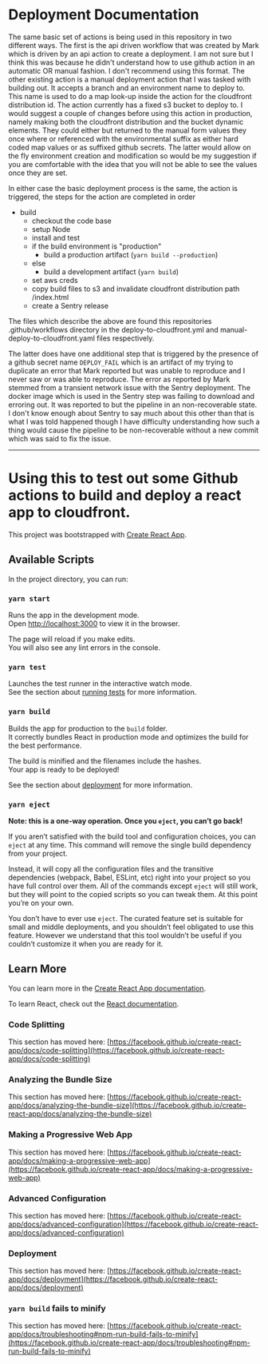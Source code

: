 # Deployment Documentation

The same basic set of actions is being used in this repository in two different ways. The first is the api driven workflow that was created by Mark which is driven by an api action to create a deployment. I am not sure but I think this was because he didn't understand how to use github action in an automatic OR manual fashion. I don't recommend using this format. The other existing action is a manual deployment action that I was tasked with building out. It accepts a branch and an environment name to deploy to. This name is used to do a map look-up inside the action for the cloudfront distribution id. The action currently has a fixed s3 bucket to deploy to. I would suggest a couple of changes before using this action in production, namely making both the cloudfront distribution and the bucket dynamic elements. They could either but returned to the manual form values they once where or referenced with the environmental suffix as either hard coded map values or as suffixed github secrets. The latter would allow on the fly environment creation and modification so would be my suggestion if you are comfortable with the idea that you will not be able to see the values once they are set.

In either case the basic deployment process is the same, the action is triggered, the steps for the action are completed in order

- build
  - checkout the code base
  - setup Node
  - install and test
  - if the build environment is "production"
    - build a production artifact (`yarn build --production`)
  - else
    - build a development artifact (`yarn build`)
  - set aws creds
  - copy build files to s3 and invalidate cloudfront distribution path /index.html
  - create a Sentry release

The files which describe the above are found this repositories .github/workflows directory in the deploy-to-cloudfront.yml and manual-deploy-to-cloudfront.yaml files respectively.

The latter does have one additional step that is triggered by the presence of a github secret name `DEPLOY_FAIL` which is an artifact of my trying to duplicate an error that Mark reported but was unable to reproduce and I never saw or was able to reproduce. The error as reported by Mark stemmed from a transient network issue with the Sentry deployment. The docker image which is used in the Sentry step was failing to download and erroring out. It was reported to but the pipeline in an non-recoverable state. I don't know enough about Sentry to say much about this other than that is what I was told happened though I have difficulty understanding how such a thing would cause the pipeline to be non-recoverable without a new commit which was said to fix the issue.

---

# Using this to test out some Github actions to build and deploy a react app to cloudfront.

This project was bootstrapped with [Create React App](https://github.com/facebook/create-react-app).

## Available Scripts

In the project directory, you can run:

### `yarn start`

Runs the app in the development mode.\
Open [http://localhost:3000](http://localhost:3000) to view it in the browser.

The page will reload if you make edits.\
You will also see any lint errors in the console.

### `yarn test`

Launches the test runner in the interactive watch mode.\
See the section about [running tests](https://facebook.github.io/create-react-app/docs/running-tests) for more information.

### `yarn build`

Builds the app for production to the `build` folder.\
It correctly bundles React in production mode and optimizes the build for the best performance.

The build is minified and the filenames include the hashes.\
Your app is ready to be deployed!

See the section about [deployment](https://facebook.github.io/create-react-app/docs/deployment) for more information.

### `yarn eject`

**Note: this is a one-way operation. Once you `eject`, you can’t go back!**

If you aren’t satisfied with the build tool and configuration choices, you can `eject` at any time. This command will remove the single build dependency from your project.

Instead, it will copy all the configuration files and the transitive dependencies (webpack, Babel, ESLint, etc) right into your project so you have full control over them. All of the commands except `eject` will still work, but they will point to the copied scripts so you can tweak them. At this point you’re on your own.

You don’t have to ever use `eject`. The curated feature set is suitable for small and middle deployments, and you shouldn’t feel obligated to use this feature. However we understand that this tool wouldn’t be useful if you couldn’t customize it when you are ready for it.

## Learn More

You can learn more in the [Create React App documentation](https://facebook.github.io/create-react-app/docs/getting-started).

To learn React, check out the [React documentation](https://reactjs.org/).

### Code Splitting

This section has moved here: [https://facebook.github.io/create-react-app/docs/code-splitting](https://facebook.github.io/create-react-app/docs/code-splitting)

### Analyzing the Bundle Size

This section has moved here: [https://facebook.github.io/create-react-app/docs/analyzing-the-bundle-size](https://facebook.github.io/create-react-app/docs/analyzing-the-bundle-size)

### Making a Progressive Web App

This section has moved here: [https://facebook.github.io/create-react-app/docs/making-a-progressive-web-app](https://facebook.github.io/create-react-app/docs/making-a-progressive-web-app)

### Advanced Configuration

This section has moved here: [https://facebook.github.io/create-react-app/docs/advanced-configuration](https://facebook.github.io/create-react-app/docs/advanced-configuration)

### Deployment

This section has moved here: [https://facebook.github.io/create-react-app/docs/deployment](https://facebook.github.io/create-react-app/docs/deployment)

### `yarn build` fails to minify

This section has moved here: [https://facebook.github.io/create-react-app/docs/troubleshooting#npm-run-build-fails-to-minify](https://facebook.github.io/create-react-app/docs/troubleshooting#npm-run-build-fails-to-minify)
